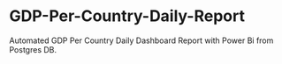 # GDP-Per-Country-Daily-Report
Automated GDP Per Country Daily Dashboard Report with Power Bi from Postgres DB.
